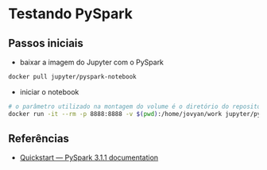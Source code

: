 # Testando PySpark

## Passos iniciais

- baixar a imagem do Jupyter com o PySpark

```bash
docker pull jupyter/pyspark-notebook
```

- iniciar o notebook

```bash
# o parâmetro utilizado na montagem do volume é o diretório do repositório
docker run -it --rm -p 8888:8888 -v $(pwd):/home/jovyan/work jupyter/pyspark-notebook
```

## Referências

- [Quickstart — PySpark 3.1.1 documentation](https://spark.apache.org/docs/latest/api/python/getting_started/quickstart.html)
